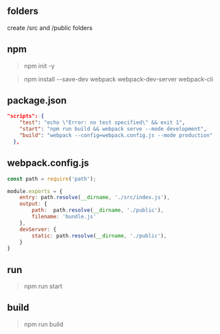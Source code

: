 ## folders
create /src and /public folders

## npm
> npm init -y

> npm install --save-dev webpack 
webpack-dev-server webpack-cli

## package.json
```json
"scripts": {
    "test": "echo \"Error: no test specified\" && exit 1",
    "start": "npm run build && webpack serve --mode development",
    "build": "webpack --config=webpack.config.js --mode production"
  },
```

## webpack.config.js
```javascript
const path = require('path');

module.exports = {
    entry: path.resolve(__dirname, './src/index.js'),
    output: {
        path:  path.resolve(__dirname, './public'),
        filename: 'bundle.js'
    },
    devServer: {
        static: path.resolve(__dirname, './public'),
    }
}
```

## run
> npm run start

## build
> npm run build
